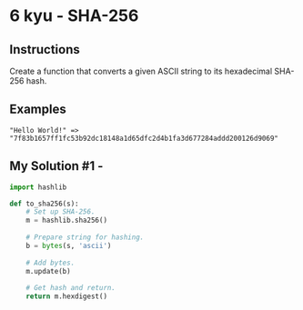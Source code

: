 # 6 kyu - SHA-256
## Instructions
Create a function that converts a given ASCII string to its hexadecimal SHA-256 hash.

## Examples
```
"Hello World!" => "7f83b1657ff1fc53b92dc18148a1d65dfc2d4b1fa3d677284addd200126d9069"
```

## My Solution #1 - 
```python
import hashlib

def to_sha256(s):
    # Set up SHA-256.
    m = hashlib.sha256()
    
    # Prepare string for hashing.
    b = bytes(s, 'ascii')
    
    # Add bytes.
    m.update(b)
    
    # Get hash and return.
    return m.hexdigest()
```